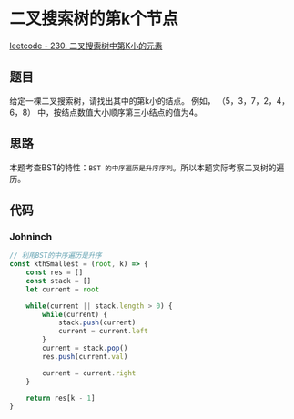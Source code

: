
# 二叉搜索树的第k个节点

[leetcode - 230. 二叉搜索树中第K小的元素](https://leetcode-cn.com/problems/kth-smallest-element-in-a-bst/)

## 题目
给定一棵二叉搜索树，请找出其中的第k小的结点。 例如， （5，3，7，2，4，6，8） 中，按结点数值大小顺序第三小结点的值为4。

## 思路
本题考查BST的特性：`BST 的中序遍历是升序序列`。所以本题实际考察二叉树的遍历。

## 代码

### Johninch
```js
// 利用BST的中序遍历是升序
const kthSmallest = (root, k) => {
    const res = []
    const stack = []
    let current = root

    while(current || stack.length > 0) {
        while(current) {
            stack.push(current)
            current = current.left
        }
        current = stack.pop()
        res.push(current.val)

        current = current.right
    }

    return res[k - 1]
}

```
